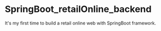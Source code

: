 # SpringBoot_retailOnline_backend
It's my first time to build a retail online web with SpringBoot framework.

